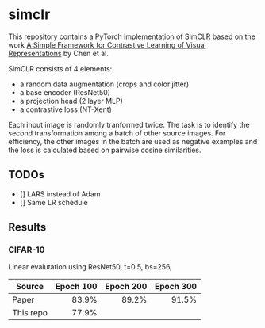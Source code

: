 # simclr
This repository contains a PyTorch implementation of SimCLR based on the work [A Simple Framework for Contrastive Learning of Visual Representations](https://arxiv.org/abs/2002.05709) by Chen et al.

SimCLR consists of 4 elements:

- a random data augmentation (crops and color jitter)
- a base encoder (ResNet50)
- a projection head (2 layer MLP)
- a contrastive loss (NT-Xent)

Each input image is randomly tranformed twice. The task is to identify the second transformation among a batch of other source images. For efficiency, the other images in the batch are used as negative examples and the loss is calculated based on pairwise cosine similarities.

## TODOs

- [] LARS instead of Adam
- [] Same LR schedule

## Results

### CIFAR-10

Linear evalutation using ResNet50, t=0.5, bs=256, 

| Source    | Epoch 100 | Epoch 200 | Epoch 300 |
| --------- | ---------:| ---------:| ---------:|
| Paper     | 83.9%     | 89.2%     | 91.5%     |
| This repo | 77.9%     |           |           |

